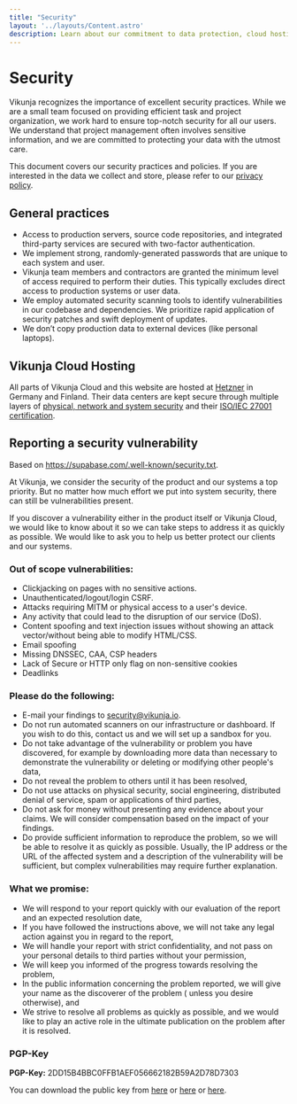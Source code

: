 ```yaml
---
title: "Security"
layout: '../layouts/Content.astro'
description: Learn about our commitment to data protection, cloud hosting, and how to report vulnerabilities.
---
```


# Security

Vikunja recognizes the importance of excellent security practices. While we are a small team focused on providing 
efficient task and project organization, we work hard to ensure top-notch security for all our users.
We understand that project management often involves sensitive information, and we are
committed to protecting your data with the utmost care.

This document covers our security practices and policies. If you are interested in the data we collect and store, please
refer to our [privacy policy](/privacy). 

## General practices

* Access to production servers, source code repositories, and integrated third-party services are secured with two-factor authentication.
* We implement strong, randomly-generated passwords that are unique to each system and user.
* Vikunja team members and contractors are granted the minimum level of access required to perform their duties. This typically excludes direct access to production systems or user data.
* We employ automated security scanning tools to identify vulnerabilities in our codebase and dependencies. We prioritize rapid application of security patches and swift deployment of updates.
* We don’t copy production data to external devices (like personal laptops).

## Vikunja Cloud Hosting

All parts of Vikunja Cloud and this website are hosted at [Hetzner](https://hetzner.com) in Germany and Finland.
Their data centers are kept secure through multiple layers of [physical, network and system security](https://www.hetzner.com/assets/Uploads/downloads/Sicherheit-en.pdf)
and their [ISO/IEC 27001 certification](https://www.hetzner.com/unternehmen/zertifizierung).

## Reporting a security vulnerability

<span class="text-gray-500">
Based on <a class="!underline !text-gray-500" href="https://supabase.com/.well-known/security.txt">https://supabase.com/.well-known/security.txt</a>.
</span>

At Vikunja, we consider the security of the product and our systems a top priority. But no matter how much effort we put
into system security, there can still be vulnerabilities present.

If you discover a vulnerability either in the product itself or Vikunja Cloud, we would like to know about it so we can
take steps to address it as quickly as possible. We would like to ask you to help us better protect our clients and our
systems.

### Out of scope vulnerabilities:

- Clickjacking on pages with no sensitive actions.
- Unauthenticated/logout/login CSRF.
- Attacks requiring MITM or physical access to a user's device.
- Any activity that could lead to the disruption of our service (DoS).
- Content spoofing and text injection issues without showing an attack vector/without being able to modify HTML/CSS.
- Email spoofing
- Missing DNSSEC, CAA, CSP headers
- Lack of Secure or HTTP only flag on non-sensitive cookies
- Deadlinks

### Please do the following:

- E-mail your findings to security@vikunja.io.
- Do not run automated scanners on our infrastructure or dashboard. If you wish to do this, contact us and we will set
  up a sandbox for you.
- Do not take advantage of the vulnerability or problem you have discovered, for example by downloading more data than
  necessary to demonstrate the vulnerability or deleting or modifying other people's data,
- Do not reveal the problem to others until it has been resolved,
- Do not use attacks on physical security, social engineering, distributed denial of service, spam or applications of
  third parties,
- Do not ask for money without presenting any evidence about your claims. We will consider compensation based on the
  impact of your findings.
- Do provide sufficient information to reproduce the problem, so we will be able to resolve it as quickly as possible.
  Usually, the IP address or the URL of the affected system and a description of the vulnerability will be sufficient,
  but complex vulnerabilities may require further explanation.

### What we promise:

- We will respond to your report quickly with our evaluation of the report and an expected resolution date,
- If you have followed the instructions above, we will not take any legal action against you in regard to the report,
- We will handle your report with strict confidentiality, and not pass on your personal details to third parties without
  your permission,
- We will keep you informed of the progress towards resolving the problem,
- In the public information concerning the problem reported, we will give your name as the discoverer of the problem (
  unless you desire otherwise), and
- We strive to resolve all problems as quickly as possible, and we would like to play an active role in the ultimate
  publication on the problem after it is resolved.

### PGP-Key

**PGP-Key:** 2DD15B4BBC0FFB1AEF056662182B59A2D78D7303

You can download the public key from [here](/contact/security.pub)
or [here](https://kolaente.dev/vikunja/website/src/branch/main/public/contact/security.pub)
or [here](http://keyserver.ubuntu.com/pks/lookup?search=security%40vikunja.io&fingerprint=on&op=index).
